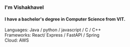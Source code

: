 ###  I'm Vishakhavel
#### I have a bachelor's degree in Computer Science from VIT.

Languages: Java / python / javascript / C / C++ <br>
Frameworks: React/ Express / FastAPI / Spring   <br>
Cloud: AWS

